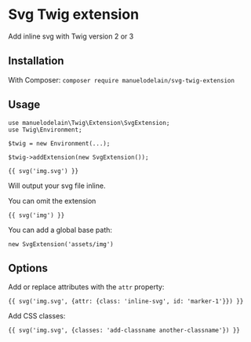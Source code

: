 # Svg Twig extension

Add inline svg with Twig version 2 or 3

## Installation

With Composer:
```composer require manuelodelain/svg-twig-extension```

## Usage

```
use manuelodelain\Twig\Extension\SvgExtension;
use Twig\Environment;

$twig = new Environment(...);

$twig->addExtension(new SvgExtension());
```

```
{{ svg('img.svg') }}
```

Will output your svg file inline.

You can omit the extension
```
{{ svg('img') }}
```

You can add a global base path:
```
new SvgExtension('assets/img')
```

## Options

Add or replace attributes with the `attr` property:
```
{{ svg('img.svg', {attr: {class: 'inline-svg', id: 'marker-1'}}) }}
```

Add CSS classes:
```
{{ svg('img.svg', {classes: 'add-classname another-classname'}) }}
```

